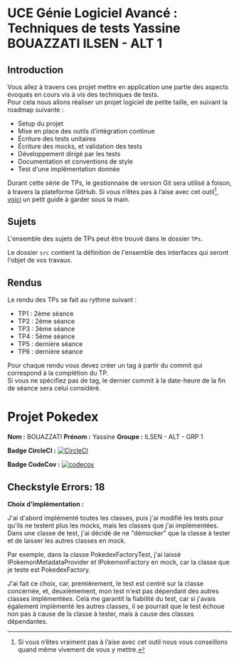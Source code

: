 # UCE Génie Logiciel Avancé : Techniques de tests Yassine BOUAZZATI ILSEN - ALT 1

## Introduction

Vous allez à travers ces projet mettre en application une partie des aspects évoqués en cours vis à vis des techniques de tests.  
Pour cela nous allons réaliser un projet logiciel de petite taille, en suivant la roadmap suivante : 
- Setup du projet
- Mise en place des outils d’intégration continue
- Écriture des tests unitaires
- Écriture des mocks, et validation des tests
- Développement dirigé par les tests
- Documentation et conventions de style
- Test d'une implémentation donnée

Durant cette série de TPs, le gestionnaire de version Git sera utilisé à foison, à travers la plateforme GitHub. Si vous n’êtes pas à l’aise avec cet outil[^1], [voici](http://rogerdudler.github.io/git-guide/) un petit guide à garder sous la main.

## Sujets

L'ensemble des sujets de TPs peut être trouvé dans le dossier `TPs`.

Le dossier `src` contient la définition de l'ensemble des interfaces qui seront l'objet de vos travaux.

## Rendus

Le rendu des TPs se fait au rythme suivant :

- TP1 : 2ème séance
- TP2 : 2ème séance
- TP3 : 3ème séance
- TP4 : 5ème séance
- TP5 : dernière séance
- TP6 : dernière séance

Pour chaque rendu vous devez créer un tag à partir du commit qui correspond à la complétion du TP.  
Si vous ne spécifiez pas de tag, le dernier commit à la date-heure de la fin de séance sera celui considéré.

[^1]: Si vous n’êtes vraiment pas à l’aise avec cet outil nous vous conseillons quand même vivement de vous y mettre.

# Projet Pokedex

**Nom :** BOUAZZATI
**Prénom :** Yassine
**Groupe :** ILSEN - ALT - GRP 1

**Badge CircleCI :**
[![CircleCI](https://dl.circleci.com/status-badge/img/circleci/DVzLVj9QfR8WvAZuxU3Evm/e299e9ec-0fef-4626-850a-9ab93bcf422f/tree/master.svg?style=svg)](https://dl.circleci.com/status-badge/redirect/circleci/DVzLVj9QfR8WvAZuxU3Evm/e299e9ec-0fef-4626-850a-9ab93bcf422f/tree/master)

**Badge CodeCov :**
[![codecov](https://codecov.io/github/BZT-T/ceri-m1-techniques-de-test/graph/badge.svg?token=G6CC6A2T1A)](https://codecov.io/github/BZT-T/ceri-m1-techniques-de-test)

## Checkstyle Errors: 18

**Choix d'implémentation :**

J'ai d'abord implémenté toutes les classes, puis j'ai modifié les tests pour qu'ils ne testent plus les mocks, mais les classes que j'ai implémentées.
Dans une classe de test, j'ai décidé de ne "démocker" que la classe à tester et de laisser les autres classes en mock.

Par exemple, dans la classe PokedexFactoryTest, j'ai laissé IPokemonMetadataProvider et IPokemonFactory en mock, car la classe que je teste est PokedexFactory.

J'ai fait ce choix, car, premièrement, le test est centré sur la classe concernée, et, deuxièmement, mon test n'est pas dépendant des autres classes implémentées.
Cela me garantit la fiabilité du test, car si j'avais également implémenté les autres classes, il se pourrait que le test échoue non pas à cause de la classe à tester, mais à cause des classes dépendantes.